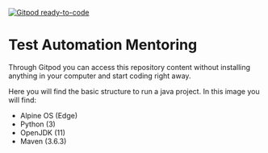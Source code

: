 [![Gitpod ready-to-code](https://img.shields.io/badge/Gitpod-ready--to--code-blue?logo=gitpod)](https://gitpod.io/#https://github.com/jsperafico/test-automation-mentoring)

# Test Automation Mentoring

Through Gitpod you can access this repository content without installing anything in your computer and start coding right away.

Here you will find the basic structure to run a java project. In this image you will find:
- Alpine OS (Edge)
- Python (3)
- OpenJDK (11)
- Maven (3.6.3)